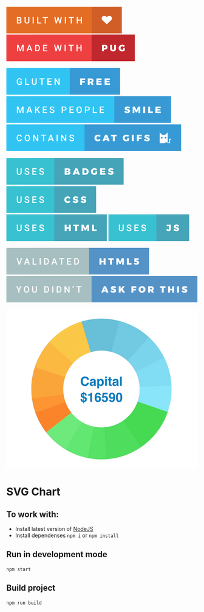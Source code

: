 ![Build with love](./src/images/built-with-love.svg) ![Made with pug](./src/images/made-with-pug.svg)

![Gluten free](./src/images/gluten-free.svg) ![Makes people smile](./src/images/makes-people-smile.svg) ![Contains cat gifs](./src/images/contains-cat-gifs.svg)

![Uses badges](./src/images/uses-badges.svg) ![Uses CSS](./src/images/uses-css.svg) ![Uses HTML](./src/images/uses-html.svg) ![Uses JS](./src/images/uses-js.svg)

![Validated HTML5](./src/images/validated-html5.svg) ![You didn't ask for this](./src/images/you-didnt-ask-for-this.svg)

[![Chart](./preview.gif)](https://max-0n.github.io/svg-case/)

# SVG Chart

## To work with:
- Install latest version of [NodeJS](https://nodejs.org/)
- Install dependenses ```npm i``` or ```npm install```

## Run in development mode
```
npm start
```

## Build project
```
npm run build
```
